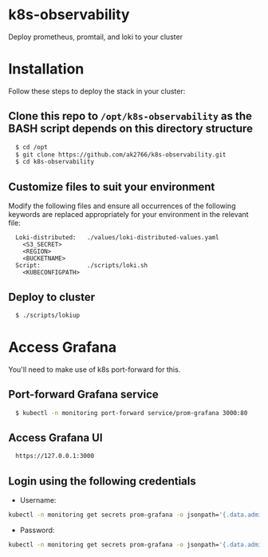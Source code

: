 # k8s-observability
Deploy prometheus, promtail, and loki to your cluster

# Installation
Follow these steps to deploy the stack in your cluster:

## Clone this repo to `/opt/k8s-observability` as the BASH script depends on this directory structure

```sh
  $ cd /opt
  $ git clone https://github.com/ak2766/k8s-observability.git
  $ cd k8s-observability
```

## Customize files to suit your environment
Modify the following files and ensure all occurrences of the following keywords are replaced appropriately for your environment in the relevant file:

```
  Loki-distributed:   ./values/loki-distributed-values.yaml
    <S3_SECRET>
    <REGION>
    <BUCKETNAME>
  Script:             ./scripts/loki.sh
    <KUBECONFIGPATH>
```

## Deploy to cluster

```sh
  $ ./scripts/lokiup
```

# Access Grafana
You'll need to make use of k8s port-forward for this.

## Port-forward Grafana service

```sh
  $ kubectl -n monitoring port-forward service/prom-grafana 3000:80
```

## Access Grafana UI

```sh
  https://127.0.0.1:3000
```

## Login using the following credentials
  * Username:
  ```sh
  kubectl -n monitoring get secrets prom-grafana -o jsonpath='{.data.admin-user}' | base64 -d
  ```
  * Password:
  ```sh
  kubectl -n monitoring get secrets prom-grafana -o jsonpath='{.data.admin-password}' | base64 -d
  ```


